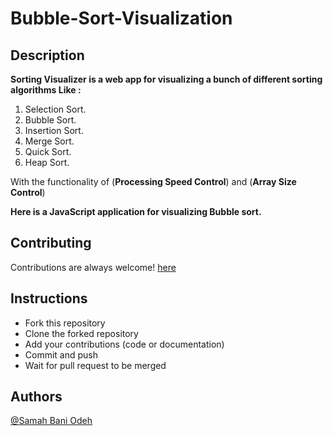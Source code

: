 # Bubble-Sort-Visualization
## Description

**Sorting Visualizer is a web app for visualizing a bunch of different sorting algorithms Like :**
1. Selection Sort.
2. Bubble Sort.
3. Insertion Sort.
4. Merge Sort.
5. Quick Sort.
6. Heap Sort.

  With the functionality of (**Processing Speed Control**) and (**Array Size Control**)

**Here is a  JavaScript application for visualizing Bubble sort.**

## Contributing

Contributions are always welcome! [here](https://github.com/sammahkh/Bubble-Sort-Visualization/blob/157c62417b8e61d6a540ed9e6bbc464d4cda5abc/CONTRIBUTING.md)


## Instructions

- Fork this repository
- Clone the forked repository
- Add your contributions (code or documentation)
- Commit and push
- Wait for pull request to be merged

## Authors

[@Samah Bani Odeh ](https://github.com/sammahkh)
